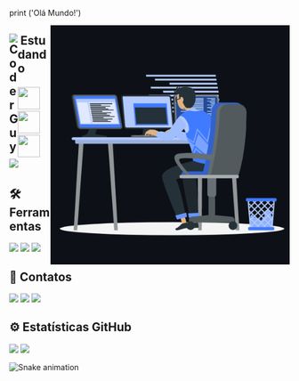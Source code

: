 print ('Olá Mundo!')

<div> <img src="https://github.com/AdityaKumar28/AdityaKumar28/blob/main/animation.gif?raw=true" align="right" windth="40" height="430" /> </div>

## <img align="left" alt="CoderGuy" width="3%" src="https://www.csm.ornl.gov/~sheldon/ds/images/book_q.gif" > <p>&nbsp;Estudando</p>


<img src="https://cdn.jsdelivr.net/gh/devicons/devicon/icons/react/react-original.svg" width="40" height="40"/> <img src="https://cdn.jsdelivr.net/gh/devicons/devicon/icons/html5/html5-original.svg" width="40" height="40"/> <img src="https://cdn.jsdelivr.net/gh/devicons/devicon/icons/css3/css3-original.svg" width="40" height="40"/> <img src="https://cdn.jsdelivr.net/gh/devicons/devicon/icons/python/python-original.svg" width="40" heigth="40" />


## 🛠 Ferramentas

<img src="https://cdn.jsdelivr.net/gh/devicons/devicon/icons/linux/linux-original.svg" width="40" heigth="40" /> <img src="https://theme.zdassets.com/theme_assets/888110/9f5a5e9938e305e7ef080825213d8ef62c6202c2.png" width="40" heigth="40"/> <img src="https://cdn.jsdelivr.net/gh/devicons/devicon/icons/windows8/windows8-original.svg" width="40" heigth="40"/>


## 🤝 Contatos

<div>
<a href="https://www.linkedin.com/in/matheus-victor-gomes-teixeira-silva-a46807198/" target="_blank"><img src="https://img.shields.io/badge/-LinkedIn-%230077B5?style=for-the-badge&logo=linkedin&logoColor=white" target="_blank"></a>
<a href="https://www.instagram.com/vict.or_matheus/" target="_blank"><img src="https://img.shields.io/badge/-Instagram-%23E4405F?style=for-the-badge&logo=instagram&logoColor=white" target="_blank"></a>
<a href = "victor_matheus1@outlook.com"><img src="https://img.shields.io/badge/Gmail-D14836?style=for-the-badge&logo=gmail&logoColor=white" target="_blank"></a>
</div>



## ⚙️ Estatísticas GitHub

<p align="left">
<href="https://github.com/VictorMatheusT">
  <img height="145em" src="https://github-readme-stats-eight-theta.vercel.app/api?username=VictorMatheusT&show_icons=true&theme=algolia&include_all_commits=true&count_private=true"/>
  <align="center">
  <img height="145em" src="https://github-readme-stats-eight-theta.vercel.app/api/top-langs/?username=VictorMatheusT&layout=compact&langs_count=8&theme=algolia"/>
  
![Snake animation](https://github.com/VictorMatheusT/VictorMatheusT/blob/output/github-contribution-grid-snake.svg)
 
  
